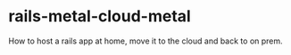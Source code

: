 # rails-metal-cloud-metal
How to host a rails app at home, move it to the cloud and back to on prem.
